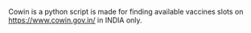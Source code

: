 Cowin is a python script is made for finding available vaccines slots on https://www.cowin.gov.in/ in INDIA only.
